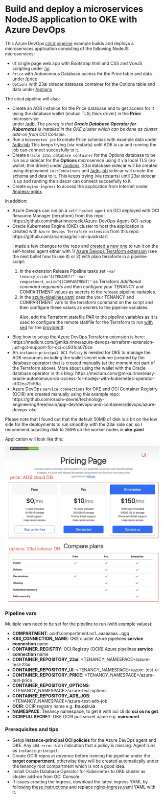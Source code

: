 # Build and deploy a microservices NodeJS application to OKE with Azure DevOps

This Azure DevOps <a href="azure-pipelines.yml">ci/cd pipeline</a> example builds and deploys a microservices application consisting of the following NodeJS microservices:
<ul>
<li><code>UI</code> single page web app with Bootstrap html and CSS and VueJS scripting under <a href="ui"/>/ui</a></li>
<li><code>Price</code> with Autonomous Database access for the Price table and data under <a href="price/"/>/price</a></li>
<li><code>Options</code> with 23ai sidecar database container for the Options table and data under <a href="options/"/>/options</a></li>
</ul>

<p>
The ci/cd pipeline will also:
<ul>
<li>Create an ADB instance for the Price database and to get access for it using the database wallet (mutual TLS; thick driver) in the <b>Price</b> microservice</li> under <a href="adb/"/>/adb</a>. <i>The prereq is that <b>Oracle Database Operator for Kubernetes</b> is installed in the OKE cluster which can be done as cluster add-on from OCI Console</i>.</a>
<li>Run a <code>Kubernetes job</code> to create Price schemas with example data under <a href="adb-job/"/>/adb-job</a> This keeps trying (via restarts) until ADB is up and running the job can connect succesfully to it.</li>
<li>Create <code>Oracle 23ai database container</code> for the Options database to be run as a sidecar for the <b>Options</b> microservice using it via local TLS (no wallet; thin driver) under <a href="options/"/>/options</a>. 23ai database sidecar will be created using deployment <code>initContainers</code> and <a href="adb-job/"/>/adb-job</a> sidecar will create the schema and data to it. This keeps trying (via restarts) until 23ai sidecar is up and running the sidecar can connect succesfully to it.</li>
<li>Create <code>nginx-ingress</code> to access the application from Internet under <a href="ingress-nginx/"/>/ingress-nginx</a></li>
</ul>

<p>
In addition:
<ul>
<li>Azure Devops can run on a <code>self-hosted agent</code> on OCI deployed with OCI Resource Manager (terraform) from this repo: https://github.com/mikarinneoracle/Azure-DevOps-Agent-OCI-setup</li>

<li>Oracle Kubernetes Engine (OKE) cluster to host the application is created with <code>Azure Devops Terraform extension</code> from this repo: https://github.com/alcampag/oci-cn-quickstart
<p>
I made a few changes to the repo and <a href="https://github.com/mikarinneoracle/terraform-OKE-azure-devops">created a new one</a> to run it on the self-hosted agent either with 1) <a href="https://marketplace.visualstudio.com/items?itemName=ms-devlabs.custom-terraform-tasks">Azure Devops Terraform extension</a> (see the next bullet how to use it) or 2) with plain terraform in a pipeline script:
<ol type="1">
<li>In the extension Release Pipeline tasks set <code>-var tenancy_ocid="$(TENANCY)" -var compartment_ocid="$(COMPARTMENT)"</code> as Terraform <i>Additional command arguments</i> and then configure your TENANCY and COMPARTMENT values as secrets to the release pipeline variables.
</li>
<li>In the <a href="https://github.com/mikarinneoracle/terraform-OKE-azure-devops/blob/main/azure-pipelines.yml#L24">azure-pipelines.yaml</a> pass the your TENANCY and COMPARTMENT vars to the terraform command on the script and then configure these values as secrets to the pipeline variables.
<p>
Also, add the Terraform statefile PAR to the pipeline variables as it is used to configure the remote statifile for the Terraform to run <a href="https://github.com/mikarinneoracle/terraform-OKE-azure-devops/blob/main/azure-pipelines.yml#L18">with sed</a> for the <a href="https://github.com/mikarinneoracle/terraform-OKE-azure-devops/blob/main/agent-terraform-pipeline/provider.tf#L13">provider.tf</a>.
</li>
</ol>

</li>
<li>Blog how to setup the Azure DevOps Terraform extension is here: https://medium.com/@mika.rinne/azure-devops-terraform-extension-just-got-support-for-oci-cc931ca070ce</li>
<li>An <code>instance-principal OCI Policy</code> is needed for OKE to manage the ADB resources including the wallet secret volume (created by the database operator) that is created manually (at the moment not part of the Terraform above). More about using the wallet with the Oracle database operator in this blog: https://medium.com/@mika.rinne/easy-oracle-autonomous-db-access-for-nodejs-with-kubernetes-operator-cf02ea7fc59a</li>
<li>Azure DevOps <code>service connections</code> for OKE and OCI Container Registry (OCIR) are created manually using this example repo: https://github.com/oracle-devrel/technology-engineering/tree/main/app-dev/devops-and-containers/devops/azure-devops-oke</li>
</ul>
<p>
Please note that I found out that the default 50MB of disk is a bit on the low side for the deployments to run smoothly with the 23ai side car, so I recommend adjusting disk to <code>200MB</code> on the worker nodes in <b>oke.yaml</b>
<p>
Application will look like this:
<p>
<img src="files/ui.jpg" width="600" />

### Pipeline vars

Multiple vars need to be set for the pipeline to run (with example values):

<ul>
<li><b>COMPARTMENT</b>: ocid1.compartment.oc1..aaaaaaaa...qgq</li>
<li><b>K8S_CONNECTION_NAME</b>: OKE cluster Azure pipelines <b>service connection</b> name</li>
<li><b>CONTAINER_REGISTRY</b>: OCI Registry (OCIR) Azure pipelines <b>service connection</b> name</li>
<li><b>CONTAINER_REPOSITORY_23ai</b>: &lt;TENANCY_NAMESPACE&gt;/azure-test-23ai</li>
<li><b>CONTAINER_REPOSITORY_UI</b>: &lt;TENANCY_NAMESPACE&gt;/azure-test-ui</li>
<li><b>CONTAINER_REPOSITORY_PRICE</b>: &lt;TENANCY_NAMESPACE&gt;/azure-test-price</li>
<li><b>CONTAINER_REPOSITORY_OPTIONS</b>: &lt;TENANCY_NAMESPACE&gt;/azure-test-options</li>
<li><b>CONTAINER_REPOSITORY_ADB_JOB</b>: &lt;TENANCY_NAMESPACE&gt;/azure-test-adb-job</li>
<li><b>OCIR</b>: OCIR registry name e.g. <b>fra.ocir.io</b></li>
<li><b>NAMESPACE</b>: Tenancy namespace, to get it with oci cli do <b>oci os ns get</b></li>
<li><b>OCIRPULLSECRET</b>: OKE OCIR pull secret name e.g. <b>ocirsecret</b></li>
</ul>

### Prerequisites and tips

<ul>
<li>Setup <b>instance-principal OCI policies</b> for the Azure DevOps agent and OKE. Any <code>404 error</code> is an indication that a policy is missing. Agent runs as <code>instance-principal</code>.

</li>
</li>
<li>Create OCIR repos <i>in advance</i> before running the pipeline under the <b>target compartment</b>, otherwise they will be created automatically under the tenancy root compartment which is not a good idea.</li>
<li>Install Oracle Database Operator for Kubernetes to OKE cluster as cluster add-on from OCI Console.</li>
<li>If issues creating the ingress, download the latest ingress YAML by following <a href="https://docs.oracle.com/en-us/iaas/Content/ContEng/Tasks/contengsettingupingresscontroller.htm">these instructions</a> and replace <a href="./ingress-nginx/nginx-ingress.yaml">nginx-ingress.yaml</a> YAML with it.
</ul>
